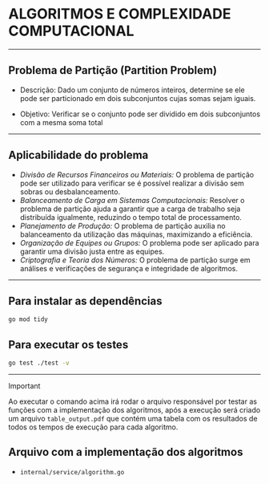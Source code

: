 # ALGORITMOS E COMPLEXIDADE COMPUTACIONAL

<hr />

## Problema de Partição (Partition Problem)
- Descrição: Dado um conjunto de números inteiros, determine se ele pode ser
particionado em dois subconjuntos cujas somas sejam iguais.

- Objetivo: Verificar se o conjunto pode ser dividido em dois subconjuntos com a
mesma soma total

<hr />

## Aplicabilidade do problema
 - *Divisão de Recursos Financeiros ou Materiais:* O problema de partição pode ser utilizado para verificar se é possível realizar a divisão sem sobras ou desbalanceamento.
 - *Balanceamento de Carga em Sistemas Computacionais:* Resolver o problema de partição ajuda a garantir que a carga de trabalho seja distribuída igualmente, reduzindo o tempo total de processamento.
 - *Planejamento de Produção:* O problema de partição auxilia no balanceamento da utilização das máquinas, maximizando a eficiência.
 - *Organização de Equipes ou Grupos:* O problema pode ser aplicado para garantir uma divisão justa entre as equipes.
 - *Criptografia e Teoria dos Números:* O problema de partição surge em análises e verificações de segurança e integridade de algoritmos.

<hr />

## Para instalar as dependências
 ```bash
go mod tidy
 ```

## Para executar os testes
```bash
go test ./test -v
```

<hr />

> [!IMPORTANT]  
> Ao executar o comando acima irá rodar o arquivo responsável por testar as funções com a implementação dos algoritmos, após a execução será criado um arquivo `table_output.pdf` que contém uma tabela com os resultados de todos os tempos de execução para cada algoritmo.

## Arquivo com a implementação dos algoritmos 
 - `internal/service/algorithm.go`
